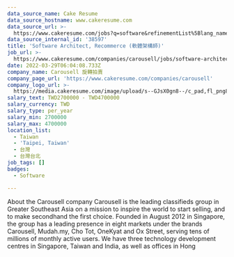 ```yaml
---
data_source_name: Cake Resume
data_source_hostname: www.cakeresume.com
data_source_url: >-
  https://www.cakeresume.com/jobs?q=software&refinementList%5Blang_name%5D%5B0%5D=English&refinementList%5Bsalary_type%5D=per_year&range%5Bsalary_range%5D%5Bmin%5D=1000000&page=2
data_source_internal_id: '38597'
title: 'Software Architect, Recommerce (軟體架構師)'
job_url: >-
  https://www.cakeresume.com/companies/carousell/jobs/software-architect-recommerce-software-architect
date: 2022-03-29T06:04:08.733Z
company_name: Carousell 旋轉拍賣
company_page_url: 'https://www.cakeresume.com/companies/carousell'
company_logo_url: >-
  https://media.cakeresume.com/image/upload/s--GJsX0gn8--/c_pad,fl_png8,h_200,w_200/v1565956862/epaplsqwkax9tjzivjde.png
salary_text: TWD2700000 - TWD4700000
salary_currency: TWD
salary_type: per_year
salary_min: 2700000
salary_max: 4700000
location_list:
  - Taiwan
  - 'Taipei, Taiwan'
  - 台灣
  - 台灣台北
job_tags: []
badges:
  - Software

---
```


About the Carousell company Carousell is the leading classifieds group in Greater Southeast Asia on a mission to inspire the world to start selling, and to make secondhand the first choice. Founded in August 2012 in Singapore, the group has a leading presence in eight markets under the brands Carousell, Mudah.my, Cho Tot, OneKyat and Ox Street, serving tens of millions of monthly active users. We have three technology development centres in Singapore, Taiwan and India, as well as offices in Hong